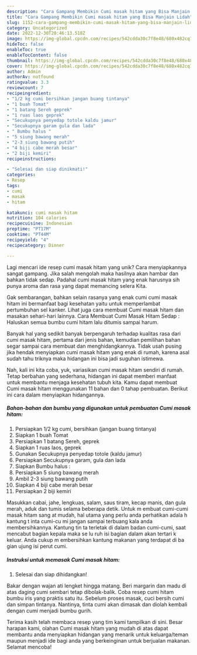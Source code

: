```yaml
---
description: "Cara Gampang Membikin Cumi masak hitam yang Bisa Manjain Lidah"
title: "Cara Gampang Membikin Cumi masak hitam yang Bisa Manjain Lidah"
slug: 1152-cara-gampang-membikin-cumi-masak-hitam-yang-bisa-manjain-lidah
category: Uncategorized
date: 2022-12-30T20:46:13.518Z
image: https://img-global.cpcdn.com/recipes/542cdda30c7f8e48/680x482cq70/cumi-masak-hitam-foto-resep-utama.jpg
hideToc: false
enableToc: true
enableTocContent: false
thumbnail: https://img-global.cpcdn.com/recipes/542cdda30c7f8e48/680x482cq70/cumi-masak-hitam-foto-resep-utama.jpg
cover: https://img-global.cpcdn.com/recipes/542cdda30c7f8e48/680x482cq70/cumi-masak-hitam-foto-resep-utama.jpg
author: Admin
authorAv: notfound
ratingvalue: 3.3
reviewcount: 7
recipeingredient:
- "1/2 kg cumi bersihkan jangan buang tintanya"
- "1 buah Tomat"
- "1 batang Sereh geprek"
- "1 ruas laos geprek"
- "Secukupnya penyedap totole kaldu jamur"
- "Secukupnya garam gula dan lada"
- " Bumbu halus "
- "5 siung bawang merah"
- "2-3 siung bawang putih"
- "4 biji cabe merah besar"
- "2 biji kemiri"
recipeinstructions:

- "Selesai dan siap dinikmati!"
categories:
- Resep
tags:
- cumi
- masak
- hitam

katakunci: cumi masak hitam 
nutrition: 104 calories
recipecuisine: Indonesian
preptime: "PT17M"
cooktime: "PT44M"
recipeyield: "4"
recipecategory: Dinner

---
```





Lagi mencari ide resep cumi masak hitam yang unik? Cara menyiapkannya sangat gampang. Jika salah mengolah maka hasilnya akan hambar dan bahkan tidak sedap. Padahal cumi masak hitam yang enak harusnya sih punya aroma dan rasa yang dapat memancing selera Kita.





Gak sembarangan, bahkan selain rasanya yang enak cumi cumi masak hitam ini bermanfaat bagi kesehatan yaitu untuk memperlambat pertumbuhan sel kanker. Lihat juga cara membuat Cumi masak hitam dan masakan sehari-hari lainnya. Cara Membuat Cumi Masak Hitam Sedap : Haluskan semua bumbu cumi hitam lalu ditumis sampai harum.

Banyak hal yang sedikit banyak berpengaruh terhadap kualitas rasa dari cumi masak hitam, pertama dari jenis bahan, kemudian pemilihan bahan segar sampai cara membuat dan menghidangkannya. Tidak usah pusing jika hendak menyiapkan cumi masak hitam yang enak di rumah, karena asal sudah tahu triknya maka hidangan ini bisa jadi suguhan istimewa.






Nah, kali ini kita coba, yuk, variasikan cumi masak hitam sendiri di rumah. Tetap berbahan yang sederhana, hidangan ini dapat memberi manfaat untuk membantu menjaga kesehatan tubuh kita. Kamu dapat membuat Cumi masak hitam menggunakan 11 bahan dan 0 tahap pembuatan. Berikut ini cara dalam menyiapkan hidangannya.

<!--inarticleads1-->

##### Bahan-bahan dan bumbu yang digunakan untuk pembuatan Cumi masak hitam:

1. Persiapkan 1/2 kg cumi, bersihkan (jangan buang tintanya)
1. Siapkan 1 buah Tomat
1. Persiapkan 1 batang Sereh, geprek
1. Siapkan 1 ruas laos, geprek
1. Gunakan Secukupnya penyedap totole (kaldu jamur)
1. Persiapkan Secukupnya garam, gula dan lada
1. Siapkan  Bumbu halus :
1. Persiapkan 5 siung bawang merah
1. Ambil 2-3 siung bawang putih
1. Siapkan 4 biji cabe merah besar
1. Persiapkan 2 biji kemiri


Masukkan cabai, jahe, lengkuas, salam, saus tiram, kecap manis, dan gula merah, aduk dan tumis selama beberapa detik. Untuk m embuat cumi-cumi masak hitam sang at mudah, hal utama yang perlu anda perhatikan adala h kantung t inta cumi-cu mi jangan sampai terbuang kala anda membersihkannya. Kantung tin ta terletak di dalam badan cumi-cumi, saat mencabut bagian kepala maka se lu ruh isi bagian dalam akan tertari k keluar. Anda cukup m embersihkan kantung makanan yang terdapat di ba gian ujung isi perut cumi. 

<!--inarticleads2-->

##### Instruksi untuk memasak Cumi masak hitam:


1. Selesai dan siap dihidangkan!

Bakar dengan wajan ati lengket hingga matang. Beri margarin dan madu di atas daging cumi sembari tetap dibolak-balik. Coba resep cumi hitam bumbu iris yang praktis satu itu. Sebelum proses masak, cuci bersih cumi dan simpan tintanya. Nantinya, tinta cumi akan dimasak dan diolah kembali dengan cumi menjadi bumbu gurih. 

Terima kasih telah membaca resep yang tim kami tampilkan di sini. Besar harapan kami, olahan Cumi masak hitam yang mudah di atas dapat membantu anda menyiapkan hidangan yang menarik untuk keluarga/teman maupun menjadi ide bagi anda yang berkeinginan untuk berjualan makanan. Selamat mencoba!
